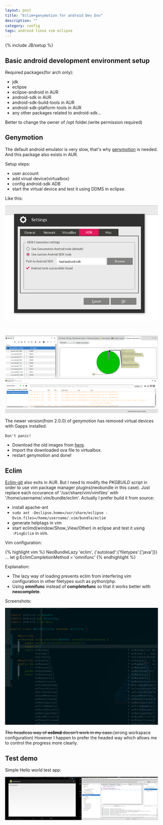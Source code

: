 ```yaml
---
layout: post
title: "Eclim+genymotion for android Dev Env"
description: ""
category: config
tags: android linux vim eclipse
---
```

{% include JB/setup %}

## Basic android development environment setup

Required packages(for arch only):

* jdk
* eclipse
* eclipse-android in AUR
* android-sdk in AUR
* android-sdk-build-tools in AUR
* android-sdk-platform-tools in AUR
* any other packages related to android-sdk...

Better to change the owner of /opt folder.(write permission required)

## Genymotion

The default android emulator is very slow, that's why [genymotion](http://www.genymotion.com) is needed.
And this package also exists in AUR.

Setup steps:

* user account
* add virual device(virtualbox)
* config android-sdk ADB
* start the virtual device and test it using DDMS in eclipse.

Like this:

![genymotion](/assets/images/article/genymotion.png)

<br />

![eclipse-ddms](/assets/images/article/eclipse-ddms.png)

The newer version(from 2.0.0) of genymotion has removed virtual devices with Gapps installed.

`Don't panic!`

* Download the old images from [here](https://mega.co.nz/#F!cBsTCLIJ!TjJyLkRawugorqbSKkdIGA).
* Import the downloaded ova file to virtualbox.
* restart genymotion and done!

## Eclim

[Eclim-git](https://github.com/ervandew/eclim) also exits in AUR.
But I need to modify the *PKGBUILD* script in order to use vim package manager plugins(neobundle in this case).
Just replace each occurance of '/usr/share/vim/vimfiles' with '/home/username/.vim/bundle/eclim'.
Actually I prefer build it from source:

* install apache-ant
* `sudo ant -Declipse.home=/usr/share/eclipse -Dvim.files=/home/username/.vim/bundle/eclim`
* generate helptags in vim
* start eclimd(window/Show_View/Other) in eclipse and test it using `:PingEclim` in vim.

Vim configuration:

{% highlight vim %}
NeoBundleLazy 'eclim', {'autoload':{'filetypes':['java']}}
...
let g:EclimCompletionMethod = 'omnifunc'
{% endhighlight %}

Explanation:

* The lazy way of loading prevents eclim from interfering vim configuration in other filetypes such as python/php.
* Using **omnifunc** instead of **completefunc** so that it works better with **neocomplete**.

Screenshots:

![eclim-completion](/assets/images/article/eclim-completion.png)

<del>The headless way of **eclimd** doesn't work in my case.</del>(wrong workspace configuration)
However I happen to prefer the headed way which allows me to control the progress more clearly.

## Test demo

Simple Hello world test app:

![android-helloworld](/assets/images/article/android-helloworld.png)

